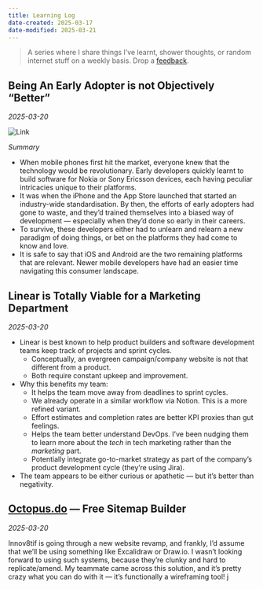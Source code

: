 ```yaml
---
title: Learning Log
date-created: 2025-03-17
date-modified: 2025-03-21
---
```


 

> A series where I share things I’ve learnt, shower thoughts, or random internet stuff on a weekly basis. Drop a [feedback](mailto:jotham@cothink.ing).

## Being An Early Adopter is not Objectively “Better”

*2025-03-20*

![Link](https://youtu.be/ej076AxkYlo?si=0WyNfxjEfM82vGXP&t=770)

*Summary*
- When mobile phones first hit the market, everyone knew that the technology would be revolutionary. Early developers quickly learnt to build software for Nokia or Sony Ericsson devices, each having peculiar intricacies unique to their platforms.
- It was when the iPhone and the App Store launched that started an industry-wide standardisation. By then, the efforts of early adopters had gone to waste, and they’d trained themselves into a biased way of development — especially when they’d done so early in their careers.
- To survive, these developers either had to unlearn and relearn a new paradigm of doing things, or bet on the platforms they had come to know and love.
- It is safe to say that iOS and Android are the two remaining platforms that are relevant. Newer mobile developers have had an easier time navigating this consumer landscape.

## Linear is Totally Viable for a Marketing Department

*2025-03-20*

- Linear is best known to help product builders and software development teams keep track of projects and sprint cycles.
    - Conceptually, an evergreen campaign/company website is not that different from a product.
    - Both require constant upkeep and improvement.
- Why this benefits my team:
    - It helps the team move away from deadlines to sprint cycles.
    - We already operate in a similar workflow via Notion. This is a more refined variant.
    - Effort estimates and completion rates are better KPI proxies than gut feelings.
    - Helps the team better understand DevOps. I’ve been nudging them to learn more about the *tech* in tech marketing rather than the *marketing* part.
    - Potentially integrate go-to-market strategy as part of the company’s product development cycle (they’re using Jira).
- The team appears to be either curious or apathetic — but it’s better than negativity.

## [Octopus.do](https://octopus.do) — Free Sitemap Builder

*2025-03-20*

Innov8tif is going through a new website revamp, and frankly, I’d assume that we’ll be using something like Excalidraw or Draw.io. I wasn’t looking forward to using such systems, because they’re clunky and hard to replicate/amend. My teammate came across this solution, and it’s pretty crazy what you can do with it — it’s functionally a wireframing tool!
j
